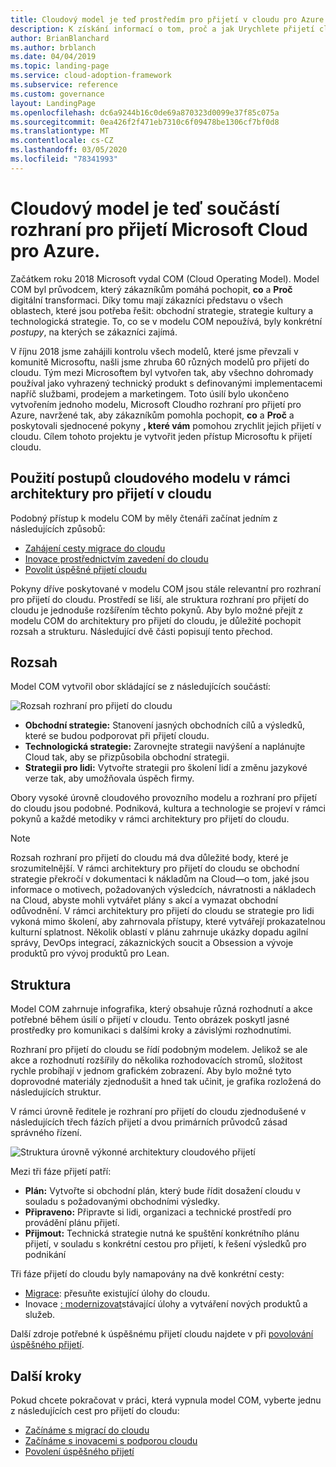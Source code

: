 ```yaml
---
title: Cloudový model je teď prostředím pro přijetí v cloudu pro Azure.
description: K získání informací o tom, proč a jak Urychlete přijetí cloudu, využijte rozhraní pro přijetí cloudu pro Azure.
author: BrianBlanchard
ms.author: brblanch
ms.date: 04/04/2019
ms.topic: landing-page
ms.service: cloud-adoption-framework
ms.subservice: reference
ms.custom: governance
layout: LandingPage
ms.openlocfilehash: dc6a9244b16c0de69a870323d0099e37f85c075a
ms.sourcegitcommit: 0ea426f2f471eb7310c6f09478be1306cf7bf0d8
ms.translationtype: MT
ms.contentlocale: cs-CZ
ms.lasthandoff: 03/05/2020
ms.locfileid: "78341993"
---
```

# <a name="cloud-operating-model-is-now-part-of-the-microsoft-cloud-adoption-framework-for-azure"></a>Cloudový model je teď součástí rozhraní pro přijetí Microsoft Cloud pro Azure.

Začátkem roku 2018 Microsoft vydal COM (Cloud Operating Model). Model COM byl průvodcem, který zákazníkům pomáhá pochopit, **co** a **Proč** digitální transformaci. Díky tomu mají zákazníci představu o všech oblastech, které jsou potřeba řešit: obchodní strategie, strategie kultury a technologická strategie. To, co se v modelu COM nepoužívá, byly konkrétní _postupy_, na kterých se zákazníci zajímá.

V říjnu 2018 jsme zahájili kontrolu všech modelů, které jsme převzali v komunitě Microsoftu, našli jsme zhruba 60 různých modelů pro přijetí do cloudu. Tým mezi Microsoftem byl vytvořen tak, aby všechno dohromady používal jako vyhrazený technický produkt s definovanými implementacemi napříč službami, prodejem a marketingem. Toto úsilí bylo ukončeno vytvořením jednoho modelu, Microsoft Cloudho rozhraní pro přijetí pro Azure, navržené tak, aby zákazníkům pomohla pochopit, **co** a **Proč** a poskytovali sjednocené pokyny **, které vám** pomohou zrychlit jejich přijetí v cloudu. Cílem tohoto projektu je vytvořit jeden přístup Microsoftu k přijetí cloudu.

## <a name="using-cloud-operating-model-practices-within-the-cloud-adoption-framework"></a>Použití postupů cloudového modelu v rámci architektury pro přijetí v cloudu

Podobný přístup k modelu COM by měly čtenáři začínat jedním z následujících způsobů:

- [Zahájení cesty migrace do cloudu](../getting-started/migrate.md)
- [Inovace prostřednictvím zavedení do cloudu](../getting-started/innovate.md)
- [Povolit úspěšné přijetí cloudu](../getting-started/enable.md)

Pokyny dříve poskytované v modelu COM jsou stále relevantní pro rozhraní pro přijetí do cloudu. Prostředí se liší, ale struktura rozhraní pro přijetí do cloudu je jednoduše rozšířením těchto pokynů. Aby bylo možné přejít z modelu COM do architektury pro přijetí do cloudu, je důležité pochopit rozsah a strukturu. Následující dvě části popisují tento přechod.

## <a name="scope"></a>Rozsah

Model COM vytvořil obor skládající se z následujících součástí:

![Rozsah rozhraní pro přijetí do cloudu](../_images/caf-scope.png)

- **Obchodní strategie:** Stanovení jasných obchodních cílů a výsledků, které se budou podporovat při přijetí cloudu.
- **Technologická strategie:** Zarovnejte strategii navýšení a naplánujte Cloud tak, aby se přizpůsobila obchodní strategii.
- **Strategii pro lidi:** Vytvořte strategii pro školení lidí a změnu jazykové verze tak, aby umožňovala úspěch firmy.

Obory vysoké úrovně cloudového provozního modelu a rozhraní pro přijetí do cloudu jsou podobné. Podniková, kultura a technologie se projeví v rámci pokynů a každé metodiky v rámci architektury pro přijetí do cloudu.

> [!NOTE]
> Rozsah rozhraní pro přijetí do cloudu má dva důležité body, které je srozumitelnější. V rámci architektury pro přijetí do cloudu se obchodní strategie překročí v dokumentaci k nákladům na Cloud&mdash;o tom, jaké jsou informace o motivech, požadovaných výsledcích, návratnosti a nákladech na Cloud, abyste mohli vytvářet plány s akcí a vymazat obchodní odůvodnění. V rámci architektury pro přijetí do cloudu se strategie pro lidi vykoná mimo školení, aby zahrnovala přístupy, které vytvářejí prokazatelnou kulturní splatnost. Několik oblastí v plánu zahrnuje ukázky dopadu agilní správy, DevOps integrací, zákaznických soucit a Obsession a vývoje produktů pro vývoj produktů pro Lean.

## <a name="structure"></a>Struktura

Model COM zahrnuje infografika, který obsahuje různá rozhodnutí a akce potřebné během úsilí o přijetí v cloudu. Tento obrázek poskytl jasné prostředky pro komunikaci s dalšími kroky a závislými rozhodnutími.

Rozhraní pro přijetí do cloudu se řídí podobným modelem. Jelikož se ale akce a rozhodnutí rozšířily do několika rozhodovacích stromů, složitost rychle probíhají v jednom grafickém zobrazení. Aby bylo možné tyto doprovodné materiály zjednodušit a hned tak učinit, je grafika rozložená do následujících struktur.

V rámci úrovně ředitele je rozhraní pro přijetí do cloudu zjednodušené v následujících třech fázích přijetí a dvou primárních průvodců zásad správného řízení.

![Struktura úrovně výkonné architektury cloudového přijetí](../_images/caf-structure.png)

Mezi tři fáze přijetí patří:

- **Plán:** Vytvořte si obchodní plán, který bude řídit dosažení cloudu v souladu s požadovanými obchodními výsledky.
- **Připraveno:** Připravte si lidi, organizaci a technické prostředí pro provádění plánu přijetí.
- **Přijmout:** Technická strategie nutná ke spuštění konkrétního plánu přijetí, v souladu s konkrétní cestou pro přijetí, k řešení výsledků pro podnikání

Tři fáze přijetí do cloudu byly namapovány na dvě konkrétní cesty:

- [Migrace](../getting-started/migrate.md): přesuňte existující úlohy do cloudu.
- Inovace [: modernizovat](../getting-started/innovate.md)stávající úlohy a vytváření nových produktů a služeb.

Další zdroje potřebné k úspěšnému přijetí cloudu najdete v při [povolování úspěšného přijetí](../getting-started/enable.md).

## <a name="next-steps"></a>Další kroky

Pokud chcete pokračovat v práci, která vypnula model COM, vyberte jednu z následujících cest pro přijetí do cloudu:

- [Začínáme s migrací do cloudu](../getting-started/migrate.md)
- [Začínáme s inovacemi s podporou cloudu](../getting-started/innovate.md)
- [Povolení úspěšného přijetí](../getting-started/enable.md)
